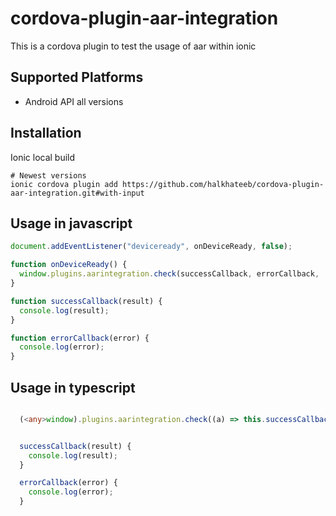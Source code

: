 # cordova-plugin-aar-integration

This is a cordova plugin to test the usage of aar within ionic

## Supported Platforms

- Android API all versions

## Installation

Ionic local build

    # Newest versions
    ionic cordova plugin add https://github.com/halkhateeb/cordova-plugin-aar-integration.git#with-input


## Usage in javascript

```js
document.addEventListener("deviceready", onDeviceReady, false);

function onDeviceReady() {
  window.plugins.aarintegration.check(successCallback, errorCallback, 'pass any text here');
}

function successCallback(result) {
  console.log(result);
}

function errorCallback(error) {
  console.log(error);
}
```

## Usage in typescript

```ts

  (<any>window).plugins.aarintegration.check((a) => this.successCallback(a), (b) => this.errorCallback(b), 'pass any text here');


  successCallback(result) {
    console.log(result);
  }

  errorCallback(error) {
    console.log(error);
  }

```
